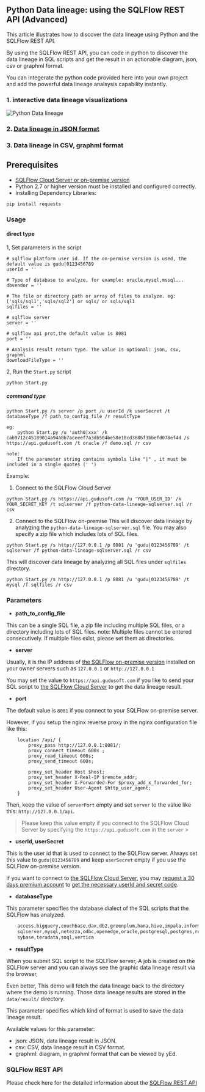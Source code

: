 ## Python Data lineage: using the SQLFlow REST API (Advanced)

This article illustrates how to discover the data lineage using Python and the SQLFlow REST API.

By using the SQLFlow REST API, you can code in python to discover the data lineage in SQL scripts
and get the result in an actionable diagram, json, csv or graphml format.

You can integerate the python code provided here into your own project and add the powerful 
data lineage analsysis capability instantly.

### 1. interactive data lineage visualizations
![Python Data lineage](python-data-lineage.png)

### 2. [Data lineage in JSON format](python-data-lineage-result.json)

### 3. Data lineage in CSV, graphml format


## Prerequisites
- [SQLFlow Cloud Server or on-premise version](https://github.com/sqlparser/sqlflow_public/tree/master/api#prerequisites)
- Python 2.7 or higher version must be installed and configured correctly.
- Installing Dependency Libraries: 
```
pip install requests
```

### Usage

#### direct type
1, Set parameters in the script
```
# sqlflow platform user id. If the on-permise version is used, the default value is gudu|0123456789
userId = ''

# Type of database to analyze, for example: oracle,mysql,mssql...
dbvendor = ''

# The file or directory path or array of files to analyze. eg: ['sqls/sql1','sqls/sql2'] or sqls/ or sqls/sql1
sqlfiles = ''

# sqlflow server
server = ''

# sqlflow api prot,the default value is 8081
port = ''

# Analysis result return type. The value is optional: json, csv, graphml
downloadFileType = ''
```

2, Run the `Start.py` script
```shell
python Start.py
```

##### command type
````
python Start.py /s server /p port /u userId /k userSecret /t databaseType /f path_to_config_file /r resultType 

eg: 
    python Start.py /u 'auth0|xxx' /k cab9712c45189014a94a8b7aceeef7a3db504be58e18cd3686f3bbefd078ef4d /s https://api.gudusoft.com /t oracle /f demo.sql /r csv
	
note:
    If the parameter string contains symbols like "|" , it must be included in a single quotes (' ')
````

Example:

1. Connect to the SQLFlow Cloud Server
```
python Start.py /s https://api.gudusoft.com /u 'YOUR_USER_ID' /k YOUR_SECRET_KEY /t sqlserver /f python-data-lineage-sqlserver.sql /r csv
```

2. Connect to the SQLFlow on-premise
This will discover data lineage by analyzing the `python-data-lineage-sqlserver.sql` file. You may also specify a zip file which includes lots of SQL files.
```
python Start.py /s http://127.0.0.1 /p 8081 /u 'gudu|0123456789' /t sqlserver /f python-data-lineage-sqlserver.sql /r csv
```

This will discover data lineage by analyzing all SQL files under `sqlfiles` directory. 
```
python Start.py /s http://127.0.0.1 /p 8081 /u 'gudu|0123456789' /t mysql /f sqlfiles /r csv
```

### Parameters

- **path_to_config_file**

This can be a single SQL file, a zip file including multiple SQL files, or a directory including lots of SQL files. note: Multiple files cannot be entered consecutively. If multiple files exist, please set them as directories.

- **server**

Usually, it is the IP address of [the SQLFlow on-premise version](https://www.gudusoft.com/sqlflow-on-premise-version/) 
installed on your owner servers such as `127.0.0.1` or `http://127.0.0.1`

You may set the value to `https://api.gudusoft.com` if you like to send your SQL script to [the SQLFlow Cloud Server](https://sqlflow.gudusoft.com) to get the data lineage result.

- **port**

The default value is `8081` if you connect to your SQLFlow on-premise server.

However, if you setup the nginx reverse proxy in the nginx configuration file like this:
```
    location /api/ {
        proxy_pass http://127.0.0.1:8081/;
        proxy_connect_timeout 600s ;
        proxy_read_timeout 600s;
        proxy_send_timeout 600s;
        
        proxy_set_header Host $host;
        proxy_set_header X-Real-IP $remote_addr;
        proxy_set_header X-Forwarded-For $proxy_add_x_forwarded_for;
        proxy_set_header User-Agent $http_user_agent;  
    }
```
Then, keep the value of `serverPort` empty and set `server` to the value like this: `http://127.0.0.1/api`.

>Please keep this value empty if you connect to the SQLFlow Cloud Server by specifying the `https://api.gudusoft.com` 
in the `server`
                                                                                                                                                                                                                                                                                                                                                                                                                                                                                                                                                                                                                                                                                                                           >
- **userId, userSecret**

This is the user id that is used to connect to the SQLFlow server.
Always set this value to `gudu|0123456789` and keep `userSecret` empty if you use the SQLFlow on-premise version.

If you want to connect to [the SQLFlow Cloud Server](https://sqlflow.gudusoft.com), you may [request a 30 days premium account](https://www.gudusoft.com/request-a-premium-account/) to 
[get the necessary userId and secret code](/sqlflow-userid-secret.md).


- **databaseType**

This parameter specifies the database dialect of the SQL scripts that the SQLFlow has analyzed.

```txt
	access,bigquery,couchbase,dax,db2,greenplum,hana,hive,impala,informix,mdx,mssql,
	sqlserver,mysql,netezza,odbc,openedge,oracle,postgresql,postgres,redshift,snowflake,
	sybase,teradata,soql,vertica
```

- **resultType**

When you submit SQL script to the SQLFlow server, A job is created on the SQLFlow server
and you can always see the graphic data lineage result via the browser, 


Even better, This demo will fetch the data lineage back to the directory where the demo is running.
Those data lineage results are stored in the `data/result/` directory. 

This parameter specifies which kind of format is used to save the data lineage result.

Available values for this parameter:
- json: JSON, data lineage result in JSON.
- csv: CSV, data lineage result in CSV format.
- graphml: diagram, in graphml format that can be viewed by yEd.

### SQLFlow REST API
Please check here for the detailed information about the [SQLFlow REST API](https://github.com/sqlparser/sqlflow_public/tree/master/api/sqlflow_api.md)
